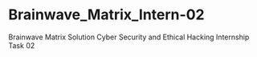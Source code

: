 # Brainwave_Matrix_Intern-02
Brainwave Matrix Solution Cyber Security and Ethical Hacking Internship Task 02
